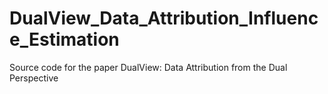 # DualView_Data_Attribution_Influence_Estimation
Source code for the paper DualView: Data Attribution from the Dual Perspective
